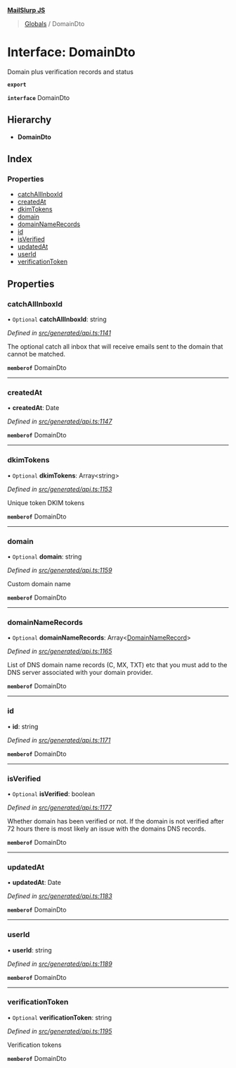**[MailSlurp JS](../README.md)**

> [Globals](../README.md) / DomainDto

# Interface: DomainDto

Domain plus verification records and status

**`export`** 

**`interface`** DomainDto

## Hierarchy

* **DomainDto**

## Index

### Properties

* [catchAllInboxId](domaindto.md#catchallinboxid)
* [createdAt](domaindto.md#createdat)
* [dkimTokens](domaindto.md#dkimtokens)
* [domain](domaindto.md#domain)
* [domainNameRecords](domaindto.md#domainnamerecords)
* [id](domaindto.md#id)
* [isVerified](domaindto.md#isverified)
* [updatedAt](domaindto.md#updatedat)
* [userId](domaindto.md#userid)
* [verificationToken](domaindto.md#verificationtoken)

## Properties

### catchAllInboxId

• `Optional` **catchAllInboxId**: string

*Defined in [src/generated/api.ts:1141](https://github.com/mailslurp/mailslurp-client/blob/c83a162/src/generated/api.ts#L1141)*

The optional catch all inbox that will receive emails sent to the domain that cannot be matched.

**`memberof`** DomainDto

___

### createdAt

•  **createdAt**: Date

*Defined in [src/generated/api.ts:1147](https://github.com/mailslurp/mailslurp-client/blob/c83a162/src/generated/api.ts#L1147)*

**`memberof`** DomainDto

___

### dkimTokens

• `Optional` **dkimTokens**: Array\<string>

*Defined in [src/generated/api.ts:1153](https://github.com/mailslurp/mailslurp-client/blob/c83a162/src/generated/api.ts#L1153)*

Unique token DKIM tokens

**`memberof`** DomainDto

___

### domain

• `Optional` **domain**: string

*Defined in [src/generated/api.ts:1159](https://github.com/mailslurp/mailslurp-client/blob/c83a162/src/generated/api.ts#L1159)*

Custom domain name

**`memberof`** DomainDto

___

### domainNameRecords

• `Optional` **domainNameRecords**: Array\<[DomainNameRecord](../modules/domainnamerecord.md)>

*Defined in [src/generated/api.ts:1165](https://github.com/mailslurp/mailslurp-client/blob/c83a162/src/generated/api.ts#L1165)*

List of DNS domain name records (C, MX, TXT) etc that you must add to the DNS server associated with your domain provider.

**`memberof`** DomainDto

___

### id

•  **id**: string

*Defined in [src/generated/api.ts:1171](https://github.com/mailslurp/mailslurp-client/blob/c83a162/src/generated/api.ts#L1171)*

**`memberof`** DomainDto

___

### isVerified

• `Optional` **isVerified**: boolean

*Defined in [src/generated/api.ts:1177](https://github.com/mailslurp/mailslurp-client/blob/c83a162/src/generated/api.ts#L1177)*

Whether domain has been verified or not. If the domain is not verified after 72 hours there is most likely an issue with the domains DNS records.

**`memberof`** DomainDto

___

### updatedAt

•  **updatedAt**: Date

*Defined in [src/generated/api.ts:1183](https://github.com/mailslurp/mailslurp-client/blob/c83a162/src/generated/api.ts#L1183)*

**`memberof`** DomainDto

___

### userId

•  **userId**: string

*Defined in [src/generated/api.ts:1189](https://github.com/mailslurp/mailslurp-client/blob/c83a162/src/generated/api.ts#L1189)*

**`memberof`** DomainDto

___

### verificationToken

• `Optional` **verificationToken**: string

*Defined in [src/generated/api.ts:1195](https://github.com/mailslurp/mailslurp-client/blob/c83a162/src/generated/api.ts#L1195)*

Verification tokens

**`memberof`** DomainDto
